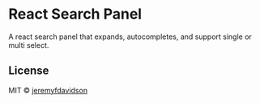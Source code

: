 # React Search Panel

A react search panel that expands, autocompletes, and support single or multi select.

## License

MIT © [jeremyfdavidson](https://github.com/jeremyfdavidson)
